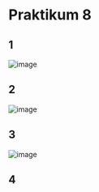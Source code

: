 # Praktikum 8

## 1

![image](https://user-images.githubusercontent.com/83127947/233031606-34015bd6-8a0f-485c-acc0-e612da3845b1.png)

## 2

![image](https://user-images.githubusercontent.com/83127947/233033556-9c227628-6503-484b-a975-2130c2f2e623.png)

## 3
![image](https://user-images.githubusercontent.com/83127947/233035149-a7fa135c-a212-478f-8acf-b98e87dd035f.png)

## 4
